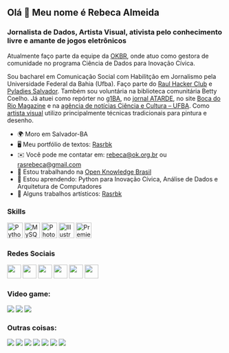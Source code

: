## Olá 👋 Meu nome é Rebeca Almeida
### Jornalista de Dados, Artista Visual, ativista pelo conhecimento livre e amante de jogos eletrônicos

Atualmente faço parte da equipe da [OKBR](https://ok.org.br/), onde atuo como gestora de comunidade no programa Ciência de Dados para Inovação Cívica. 

Sou bacharel em Comunicação Social com Habilitção em Jornalismo pela Universidade Federal da Bahia (Ufba). Faço parte do [Raul Hacker Club](https://raulhc.cc/) e [Pyladies Salvador](https://www.instagram.com/pyladies.ssa/). 
Também sou voluntária na biblioteca comunitária Betty Coelho. Já atuei como repórter no [g1BA](https://g1.globo.com/ba/bahia/noticia/2021/10/10/baianos-criam-escola-para-ensinar-sobre-importancia-das-abelhas-precisamos-aprender-a-viver-integrados-a-natureza.ghtml), no [jornal ATARDE](https://atarde.com.br/?d=1), no site [Boca do Rio Magazine](http://bocadoriomagazine.com.br/confira-lista-dos-politicos-eleitos-e-balanco-das-eleicoes-na-bahia/) e na [agência de notícias Ciência e Cultura – UFBA](http://www.cienciaecultura.ufba.br/agenciadenoticias/tag/rebeca-almeida/). Como [artista visual](https://www.deviantart.com/rasrbk) utilizo principalmente técnicas tradicionais para pintura e desenho. 

* 🌍  Moro em Salvador-BA
* 🖥️  Meu portfólio de textos: [Rasrbk](http://rasrbk.journoportfolio.com/)
* ✉️  Você pode me contatar em: [rebeca@ok.org.br](mailto:rebeca@ok.org.br) ou [rasrebeca@gmail.com](mailto:rasrebeca@gmail.com)
* 🚀  Estou trabalhando na [Open Knowledge Brasil](http://ok.org.br)
* 🧠  Estou aprendendo: Python para Inovação Cívica, Análise de Dados e Arquitetura de Computadores
* 🎨  Alguns trabalhos artísticos: [Rasrbk](https://www.deviantart.com/rasrbk)

### Skills
<p align="left">
<a href="https://www.python.org/" target="_blank" rel="noreferrer"><img src="https://raw.githubusercontent.com/danielcranney/readme-generator/main/public/icons/skills/python-colored.svg" width="36" height="36" alt="Python" /></a>
<a href="https://www.mysql.com/" target="_blank" rel="noreferrer"><img src="https://raw.githubusercontent.com/danielcranney/readme-generator/main/public/icons/skills/mysql-colored.svg" width="36" height="36" alt="MySQL" /></a>
<a href="https://www.adobe.com/uk/products/photoshop.html" target="_blank" rel="noreferrer"><img src="https://raw.githubusercontent.com/danielcranney/readme-generator/main/public/icons/skills/photoshop-colored.svg" width="36" height="36" alt="Photoshop" /></a>
<a href="adobe.com/uk/products/illustrator.html" target="_blank" rel="noreferrer"><img src="https://raw.githubusercontent.com/danielcranney/readme-generator/main/public/icons/skills/illustrator-colored.svg" width="36" height="36" alt="Illustrator" /></a>
<a href="https://www.adobe.com/uk/products/premiere.html" target="_blank" rel="noreferrer"><img src="https://logospng.org/download/adobe-premiere-pro/logo-premiere-pro-1024.png" width="36" height="36" alt="Premiere Pro" /></a>
</p>

### Redes Sociais
<p align="left"> <a href="https://discord.com/users/rasrbk#0463" target="_blank" rel="noreferrer"><img src="https://raw.githubusercontent.com/danielcranney/readme-generator/main/public/icons/socials/discord.svg" width="32" height="32" /></a> <a href="http://www.instagram.com/rasrbk" target="_blank" rel="noreferrer"><img src="https://raw.githubusercontent.com/danielcranney/readme-generator/main/public/icons/socials/instagram.svg" width="32" height="32" /></a> <a href="https://www.linkedin.com/in/rebeca-almeida-rasrbk" target="_blank" rel="noreferrer"><img src="https://raw.githubusercontent.com/danielcranney/readme-generator/main/public/icons/socials/linkedin.svg" width="32" height="32" /></a> <a href="https://www.twitter.com/rasrbk" target="_blank" rel="noreferrer"><img src="https://raw.githubusercontent.com/danielcranney/readme-generator/main/public/icons/socials/twitter.svg" width="32" height="32" /></a> <a href="https://www.twitch.tv/rasrbk" target="_blank" rel="noreferrer"><img src="https://raw.githubusercontent.com/danielcranney/readme-generator/main/public/icons/socials/twitch.svg" width="32" height="32" /></a> <a href="https://www.deviantart.com/rasrbk" target="_blank" rel="noreferrer"><img src="https://cdn-icons-png.flaticon.com/512/5968/5968679.png" width="32" height="32" /></a></p> 

### Video game:  
![](https://img.shields.io/badge/PlayStation-003791?style=for-the-badge&logo=playstation&logoColor=white)
![](https://img.shields.io/badge/Steam-000000?style=for-the-badge&logo=steam&logoColor=white)
![](https://img.shields.io/badge/Nintendo_3DS-D12228?style=for-the-badge&logo=nintendo-3ds&logoColor=white) 

### Outras coisas: 
![](https://img.shields.io/badge/Windows-0078D6?style=for-the-badge&logo=windows&logoColor=white)
![](https://img.shields.io/badge/Ubuntu-E95420?style=for-the-badge&logo=ubuntu&logoColor=white)
![](https://img.shields.io/badge/Jupyter-F37626.svg?&style=for-the-badge&logo=Jupyter&logoColor=white)
![](https://img.shields.io/badge/Markdown-000000?style=for-the-badge&logo=markdown&logoColor=white)
![](https://img.shields.io/badge/VSCode-0078D4?style=for-the-badge&logo=visual%20studio%20code&logoColor=white)
![](https://img.shields.io/badge/Pandas-2C2D72?style=for-the-badge&logo=pandas&logoColor=white) 
![](https://img.shields.io/badge/Google%20Sheets-34A853?style=for-the-badge&logo=google-sheets&logoColor=white) 


